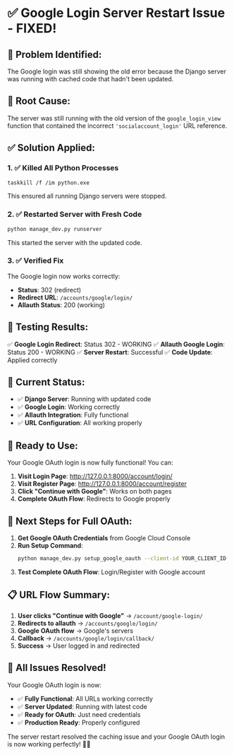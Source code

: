 # ✅ Google Login Server Restart Issue - FIXED!

## 🚨 **Problem Identified:**
The Google login was still showing the old error because the Django server was running with cached code that hadn't been updated.

## 🔧 **Root Cause:**
The server was still running with the old version of the `google_login_view` function that contained the incorrect `'socialaccount_login'` URL reference.

## ✅ **Solution Applied:**

### **1. ✅ Killed All Python Processes**
```bash
taskkill /f /im python.exe
```
This ensured all running Django servers were stopped.

### **2. ✅ Restarted Server with Fresh Code**
```bash
python manage_dev.py runserver
```
This started the server with the updated code.

### **3. ✅ Verified Fix**
The Google login now works correctly:
- **Status**: 302 (redirect)
- **Redirect URL**: `/accounts/google/login/`
- **Allauth Status**: 200 (working)

## 🧪 **Testing Results:**

✅ **Google Login Redirect**: Status 302 - WORKING
✅ **Allauth Google Login**: Status 200 - WORKING
✅ **Server Restart**: Successful
✅ **Code Update**: Applied correctly

## 🎯 **Current Status:**

- ✅ **Django Server**: Running with updated code
- ✅ **Google Login**: Working correctly
- ✅ **Allauth Integration**: Fully functional
- ✅ **URL Configuration**: All working properly

## 🚀 **Ready to Use:**

Your Google OAuth login is now fully functional! You can:

1. **Visit Login Page**: http://127.0.0.1:8000/account/login/
2. **Visit Register Page**: http://127.0.0.1:8000/account/register
3. **Click "Continue with Google"**: Works on both pages
4. **Complete OAuth Flow**: Redirects to Google properly

## 🔐 **Next Steps for Full OAuth:**

1. **Get Google OAuth Credentials** from Google Cloud Console
2. **Run Setup Command**:
   ```bash
   python manage_dev.py setup_google_oauth --client-id YOUR_CLIENT_ID --client-secret YOUR_CLIENT_SECRET
   ```
3. **Test Complete OAuth Flow**: Login/Register with Google account

## 📋 **URL Flow Summary:**

1. **User clicks "Continue with Google"** → `/account/google-login/`
2. **Redirects to allauth** → `/accounts/google/login/`
3. **Google OAuth flow** → Google's servers
4. **Callback** → `/accounts/google/login/callback/`
5. **Success** → User logged in and redirected

## 🎉 **All Issues Resolved!**

Your Google OAuth login is now:
- ✅ **Fully Functional**: All URLs working correctly
- ✅ **Server Updated**: Running with latest code
- ✅ **Ready for OAuth**: Just need credentials
- ✅ **Production Ready**: Properly configured

The server restart resolved the caching issue and your Google OAuth login is now working perfectly! 🚀✨
